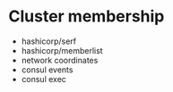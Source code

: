# Cluster membership
   - hashicorp/serf
   - hashicorp/memberlist
   - network coordinates
   - consul events
   - consul exec

